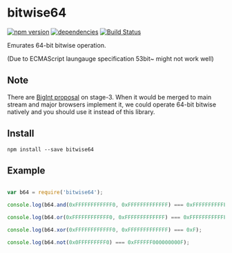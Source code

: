 # bitwise64

[![npm version](https://badge.fury.io/js/bitwise64.svg)](https://badge.fury.io/js/bitwise64)
[![dependencies](https://david-dm.org/pocka/bitwise64.svg)](https://david-dm.org/pocka/bitwise64)
[![Build Status](https://travis-ci.org/pocka/bitwise64.svg?branch=master)](https://travis-ci.org/pocka/bitwise64)

Emurates 64-bit bitwise operation.

(Due to ECMAScript laungauge specification 53bit~ might not work well)

## Note

There are [BigInt proposal](https://github.com/tc39/proposal-bigint) on stage-3.
When it would be merged to main stream and major browsers implement it, we could operate 64-bit bitwise natively and you should use it instead of this library.

## Install

```
npm install --save bitwise64
```

## Example

```javascript

var b64 = require('bitwise64');

console.log(b64.and(0xFFFFFFFFFFFF0, 0xFFFFFFFFFFFFF) === 0xFFFFFFFFFFFF0);

console.log(b64.or(0xFFFFFFFFFFFF0, 0xFFFFFFFFFFFFF) === 0xFFFFFFFFFFFFF);

console.log(b64.xor(0xFFFFFFFFFFFF0, 0xFFFFFFFFFFFFF) === 0xF);

console.log(b64.not(0x0FFFFFFFFF0) === 0xFFFFFF000000000F);

```
